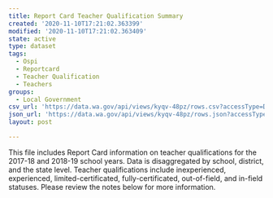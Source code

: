 ```yaml
---
title: Report Card Teacher Qualification Summary
created: '2020-11-10T17:21:02.363399'
modified: '2020-11-10T17:21:02.363409'
state: active
type: dataset
tags:
  - Ospi
  - Reportcard
  - Teacher Qualification
  - Teachers
groups:
  - Local Government
csv_url: 'https://data.wa.gov/api/views/kyqv-48pz/rows.csv?accessType=DOWNLOAD'
json_url: 'https://data.wa.gov/api/views/kyqv-48pz/rows.json?accessType=DOWNLOAD'
layout: post

---
```

This file includes Report Card information on teacher qualifications for the 2017-18 and 2018-19 school years. Data is disaggregated by school, district, and the state level. Teacher qualifications include inexperienced, experienced, limited-certificated, fully-certificated, out-of-field, and in-field statuses. Please review the notes below for more information.
